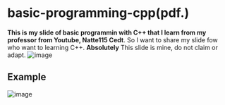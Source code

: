 # basic-programming-cpp(pdf.)
**This is my slide of basic programmin with C++ that I learn from my professor from Youtube, Natte115 Cedt**. So I want to share my slide fow who want to learning C++.
**Absolutely** This slide is mine, do not claim or adapt.
![image](https://github.com/user-attachments/assets/df41c6f2-ddf0-4ed4-adeb-981807baaed6)

## Example
![image](https://github.com/user-attachments/assets/1944f3de-8a59-494e-b182-d0efdd351db9)
